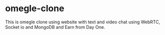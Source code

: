 # omegle-clone
This is omegle clone using website with text and video chat using WebRTC, Socket io and MongoDB and Earn from Day One.
